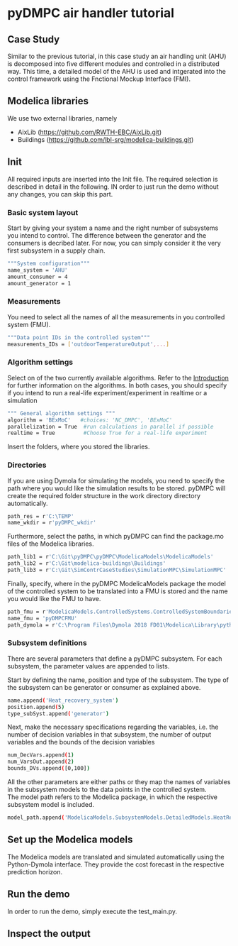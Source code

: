 # pyDMPC air handler tutorial

## Case Study
Similar to the previous tutorial, in this case study an air handling unit (AHU) is decomposed into five different modules and controlled in a distributed way. This time, a detailed model of the AHU is used and intgerated into the control framework using the Fnctional Mockup Interface (FMI).

## Modelica libraries
We use two external libraries, namely
- AixLib (https://github.com/RWTH-EBC/AixLib.git)
- Buildings (https://github.com/lbl-srg/modelica-buildings.git)

## Init
All required inputs are inserted into the Init file. The required selection is described in detail in the following. IN order to just run the demo without any changes, you can skip this part.

### Basic system layout
Start by giving your system a name and the right number of subsystems you intend to control. The difference between the generator and the consumers is decribed later. For now, you can simply consider it the very first subsystem in a supply chain.

```bash
"""System configuration"""
name_system = 'AHU'
amount_consumer = 4
amount_generator = 1
```
### Measurements
You need to select all the names of all the measurements in you controlled system (FMU).

```bash
"""Data point IDs in the controlled system"""
measurements_IDs = ['outdoorTemperatureOutput',...]
```

### Algorithm settings
Select on of the two currently available algorithms. Refer to the [Introduction](Tutorial/Introduction.md) for further information on the algorithms. In both cases, you should specify if you intend to run a real-life experiment/experiment in realtime or a simulation
```bash
""" General algorithm settings """
algorithm = 'BExMoC'   #choices: 'NC_DMPC', 'BExMoC'
parallelization = True  #run calculations in parallel if possible
realtime = True         #Choose True for a real-life experiment
```
Insert the folders, where you stored the libraries.

### Directories
If you are using Dymola for simulating the models, you need to specify the path where you would like the simulation results to be stored. pyDMPC will create the required folder structure in the work directory directory automatically.
```bash
path_res = r'C:\TEMP'
name_wkdir = r'pyDMPC_wkdir'
```
Furthermore, select the paths, in which pyDMPC can find the package.mo files of the Modelica libraries.
```bash
path_lib1 = r'C:\Git\pyDMPC\pyDMPC\ModelicaModels\ModelicaModels'
path_lib2 = r'C:\Git\modelica-buildings\Buildings'
path_lib3 = r'C:\Git\SimContrCaseStudies\SimulationMPC\SimulationMPC'
```
Finally, specify, where in the pyDMPC ModelicaModels package the model of the controlled system to be translated into a FMU is stored and the name you would like the FMU to have.
```bash
path_fmu = r'ModelicaModels.ControlledSystems.ControlledSystemBoundaries'
name_fmu = 'pyDMPCFMU'
path_dymola = r'C:\Program Files\Dymola 2018 FD01\Modelica\Library\python_interface\dymola.egg'
```
### Subsystem definitions
There are several parameters that define a pyDMPC subsystem. For each subsystem, the parameter values are appended to lists.

Start by defining the name, position and type of the subsystem. The type of the subsystem can be generator or consumer as explained above.
```bash
name.append('Heat_recovery_system')
position.append(5)
type_subSyst.append('generator')
```
Next, make the necessary specifications regarding the variables, i.e. the number of decision variables in that subsystem, the number of output variables and the bounds of the decision variables
```bash
num_DecVars.append(1)
num_VarsOut.append(2)
bounds_DVs.append([0,100])
```
All the other parameters are either paths or they map the names of variables in the subsystem models to the data points in the controlled system.  
The model path refers to the Modelica package, in which the respective subsystem model is included.
```bash
model_path.append('ModelicaModels.SubsystemModels.DetailedModels.HeatRecovery')
```


## Set up the Modelica models
The Modelica models are translated and simulated automatically using the Python-Dymola interface. They provide the cost forecast in the respective prediction horizon.

## Run the demo
In order to run the demo, simply execute the test_main.py.

## Inspect the output
